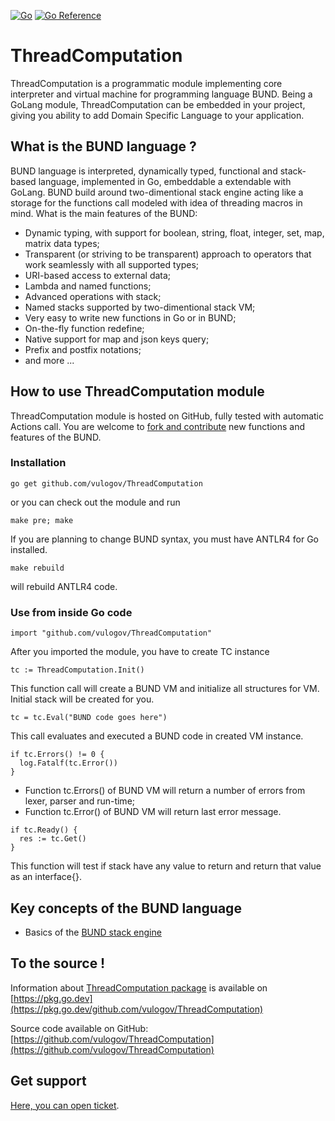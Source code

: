 [![Go](https://github.com/vulogov/ThreadComputation/actions/workflows/go.yml/badge.svg)](https://github.com/vulogov/ThreadComputation/actions/workflows/go.yml)
[![Go Reference](https://pkg.go.dev/badge/github.com/vulogov/ThreadComputation.svg)](https://pkg.go.dev/github.com/vulogov/ThreadComputation)

# ThreadComputation

ThreadComputation is a programmatic module implementing core interpreter and virtual machine for programming language BUND. Being a GoLang module, ThreadComputation can be embedded in your project, giving you ability to add Domain Specific Language to your application.

## What is the BUND language ?

BUND language is interpreted, dynamically typed, functional and stack-based language, implemented in Go, embeddable a extendable with GoLang. BUND build around two-dimentional stack engine acting like a storage for the functions call modeled with idea of threading macros in mind. What is the main features of the BUND:

- Dynamic typing, with support for boolean, string, float, integer, set, map, matrix data types;
- Transparent (or striving to be transparent) approach to operators that work seamlessly with all supported types;
- URI-based access to external data;
- Lambda and named functions;
- Advanced operations with stack;
- Named stacks supported by two-dimentional stack VM;
- Very easy to write new functions in Go or in BUND;
- On-the-fly function redefine;
- Native support for map and json keys query;
- Prefix and postfix notations;
- and more ...

## How to use ThreadComputation module

ThreadComputation module is hosted on GitHub, fully tested with automatic Actions call. You are welcome to [fork and contribute](https://github.com/vulogov/ThreadComputation) new functions and features of the BUND.

### Installation

```
go get github.com/vulogov/ThreadComputation
```

or you can check out the module and run

```
make pre; make
```

If you are planning to change BUND syntax, you must have ANTLR4 for Go installed.

```
make rebuild
```

will rebuild ANTLR4 code.

### Use from inside Go code

```golang
import "github.com/vulogov/ThreadComputation"
```

After you imported the module, you have to create TC instance

```golang
tc := ThreadComputation.Init()
```

This function call will create a BUND VM and initialize all structures for VM. Initial stack will be created for you.

```golang
tc = tc.Eval("BUND code goes here")
```

This call evaluates and executed a BUND code in created VM instance.

```golang
if tc.Errors() != 0 {
  log.Fatalf(tc.Error())
}
```

- Function tc.Errors() of BUND VM will return a number of errors from lexer, parser and run-time;
- Function tc.Error() of BUND VM will return last error message.

```golang
if tc.Ready() {
  res := tc.Get()
}
```

This function will test if stack have any value to return and return that value as an interface{}.


## Key concepts of the BUND language

- Basics of the [BUND stack engine](Documentation/BUND_stack.md)

## To the source !

Information about [ThreadComputation package](https://pkg.go.dev/github.com/vulogov/ThreadComputation) is available on [https://pkg.go.dev](https://pkg.go.dev/github.com/vulogov/ThreadComputation)

Source code available on GitHub: [https://github.com/vulogov/ThreadComputation](https://github.com/vulogov/ThreadComputation)

## Get support

[Here, you can open ticket](https://github.com/vulogov/ThreadComputation/issues).
